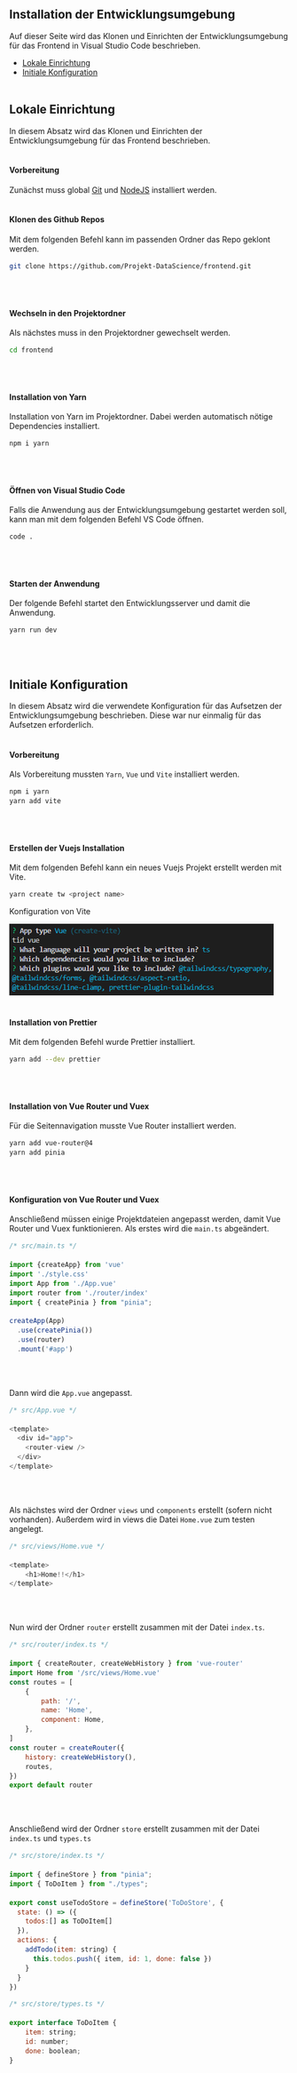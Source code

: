 ## Installation der Entwicklungsumgebung

Auf dieser Seite wird das Klonen und Einrichten der Entwicklungsumgebung für das Frontend in Visual Studio Code beschrieben.

- [Lokale Einrichtung](#lokale-einrichtung)
- [Initiale Konfiguration](#initiale-konfiguration)
<br/><br/>

## Lokale Einrichtung
In diesem Absatz wird das Klonen und Einrichten der Entwicklungsumgebung für das Frontend beschrieben.
<br/><br/>

#### Vorbereitung
Zunächst muss global [Git](https://git-scm.com/downloads) und [NodeJS](https://nodejs.org/en/download/) installiert werden.
<br/><br/>

#### Klonen des Github Repos
Mit dem folgenden Befehl kann im passenden Ordner das Repo geklont werden.
```bash
git clone https://github.com/Projekt-DataScience/frontend.git
```
<br/><br/>

#### Wechseln in den Projektordner
Als nächstes muss in den Projektordner gewechselt werden.
```bash
cd frontend
```
<br/><br/>

#### Installation von Yarn
Installation von Yarn im Projektordner. Dabei werden automatisch nötige Dependencies installiert.
```bash
npm i yarn
```
<br/><br/>

#### Öffnen von Visual Studio Code
Falls die Anwendung aus der Entwicklungsumgebung gestartet werden soll, kann man mit dem folgenden Befehl VS Code öffnen.
```bash
code .
```
<br/><br/>

#### Starten der Anwendung
Der folgende Befehl startet den Entwicklungsserver und damit die Anwendung.
```bash
yarn run dev
```
<br/><br/>

## Initiale Konfiguration
In diesem Absatz wird die verwendete Konfiguration für das Aufsetzen der Entwicklungsumgebung beschrieben. Diese war nur einmalig für das Aufsetzen erforderlich.
<br/><br/>

#### Vorbereitung
Als Vorbereitung mussten `Yarn`, `Vue` und `Vite` installiert werden.
```bash
npm i yarn
yarn add vite
```
<br/><br/>

#### Erstellen der Vuejs Installation
Mit dem folgenden Befehl kann ein neues Vuejs Projekt erstellt werden mit Vite.
```bash
yarn create tw <project name>
```

Konfiguration von Vite

![Konfiguration Vite](images/vite-konfiguration.png)
<br/><br/>

#### Installation von Prettier
Mit dem folgenden Befehl wurde Prettier installiert.
```bash
yarn add --dev prettier
```
<br/><br/>

#### Installation von Vue Router und Vuex
Für die Seitennavigation musste Vue Router installiert werden.
```bash
yarn add vue-router@4
yarn add pinia
```
<br/><br/>

#### Konfiguration von Vue Router und Vuex
Anschließend müssen einige Projektdateien angepasst werden, damit Vue Router und Vuex funktionieren. Als erstes wird die `main.ts` abgeändert.
```javascript
/* src/main.ts */

import {createApp} from 'vue'
import './style.css'
import App from './App.vue'
import router from './router/index'
import { createPinia } from "pinia";

createApp(App)
  .use(createPinia())
  .use(router)
  .mount('#app')
```
<br/><br/>

Dann wird die `App.vue` angepasst.
```javascript
/* src/App.vue */

<template>
  <div id="app">
    <router-view />
  </div>
</template>
```
<br/><br/>

Als nächstes wird der Ordner `views` und `components` erstellt (sofern nicht vorhanden). Außerdem wird in views die Datei `Home.vue` zum testen angelegt.
```javascript
/* src/views/Home.vue */

<template>
    <h1>Home!!</h1>
</template>
```
<br/><br/>

Nun wird der Ordner `router` erstellt zusammen mit der Datei `index.ts`.
```javascript
/* src/router/index.ts */

import { createRouter, createWebHistory } from 'vue-router'
import Home from '/src/views/Home.vue'
const routes = [
    {
        path: '/',
        name: 'Home',
        component: Home,
    },
]
const router = createRouter({
    history: createWebHistory(),
    routes,
})
export default router
```
<br/><br/>

Anschließend wird der Ordner `store` erstellt zusammen mit der Datei `index.ts` und `types.ts`
```javascript
/* src/store/index.ts */

import { defineStore } from "pinia";
import { ToDoItem } from "./types";

export const useTodoStore = defineStore('ToDoStore', {
  state: () => ({
    todos:[] as ToDoItem[]
  }),
  actions: {
    addTodo(item: string) {
      this.todos.push({ item, id: 1, done: false })
    }
  }
})
```
```javascript
/* src/store/types.ts */

export interface ToDoItem {
    item: string;
    id: number;
    done: boolean;
}
```

